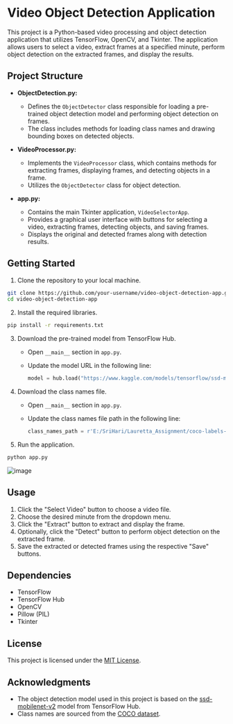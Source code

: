 # Video Object Detection Application

This project is a Python-based video processing and object detection application that utilizes TensorFlow, OpenCV, and Tkinter. The application allows users to select a video, extract frames at a specified minute, perform object detection on the extracted frames, and display the results.

## Project Structure

- **ObjectDetection.py:**
  - Defines the `ObjectDetector` class responsible for loading a pre-trained object detection model and performing object detection on frames.
  - The class includes methods for loading class names and drawing bounding boxes on detected objects.

- **VideoProcessor.py:**
  - Implements the `VideoProcessor` class, which contains methods for extracting frames, displaying frames, and detecting objects in a frame.
  - Utilizes the `ObjectDetector` class for object detection.

- **app.py:**
  - Contains the main Tkinter application, `VideoSelectorApp`.
  - Provides a graphical user interface with buttons for selecting a video, extracting frames, detecting objects, and saving frames.
  - Displays the original and detected frames along with detection results.

## Getting Started

1. Clone the repository to your local machine.

```bash
git clone https://github.com/your-username/video-object-detection-app.git
cd video-object-detection-app
```

2. Install the required libraries.

```bash
pip install -r requirements.txt
```

3. Download the pre-trained model from TensorFlow Hub.

   - Open `__main__` section in `app.py`.
   - Update the model URL in the following line:

     ```python
     model = hub.load("https://www.kaggle.com/models/tensorflow/ssd-mobilenet-v2/frameworks/TensorFlow2/variations/ssd-mobilenet-v2/versions/1")
     ```

4. Download the class names file.

   - Open `__main__` section in `app.py`.
   - Update the class names file path in the following line:

     ```python
     class_names_path = r'E:/SriHari/Lauretta_Assignment/coco-labels-2014_2017.txt'
     ```

5. Run the application.

```bash
python app.py
```


![image](https://github.com/srihari-sirisipalli/video-object-detection-app/assets/67143581/d447072c-e352-4884-b2b3-9be0cd295b18)


## Usage

1. Click the "Select Video" button to choose a video file.
2. Choose the desired minute from the dropdown menu.
3. Click the "Extract" button to extract and display the frame.
4. Optionally, click the "Detect" button to perform object detection on the extracted frame.
5. Save the extracted or detected frames using the respective "Save" buttons.

## Dependencies

- TensorFlow
- TensorFlow Hub
- OpenCV
- Pillow (PIL)
- Tkinter

## License

This project is licensed under the [MIT License](LICENSE).

## Acknowledgments

- The object detection model used in this project is based on the [ssd-mobilenet-v2](https://www.kaggle.com/models/tensorflow/ssd-mobilenet-v2/frameworks/TensorFlow2/variations/ssd-mobilenet-v2/versions/1) model from TensorFlow Hub.
- Class names are sourced from the [COCO dataset](https://cocodataset.org/#home).

